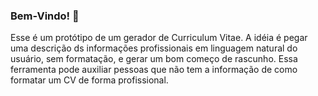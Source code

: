 ### Bem-Vindo! 👋

Esse é um protótipo de um gerador de Curriculum Vitae. A idéia é pegar uma descrição ds informações profissionais em linguagem natural do usuário, sem formatação, e gerar um bom começo de rascunho. Essa ferramenta pode auxiliar pessoas que não tem a informação de como formatar um CV de forma profissional.
